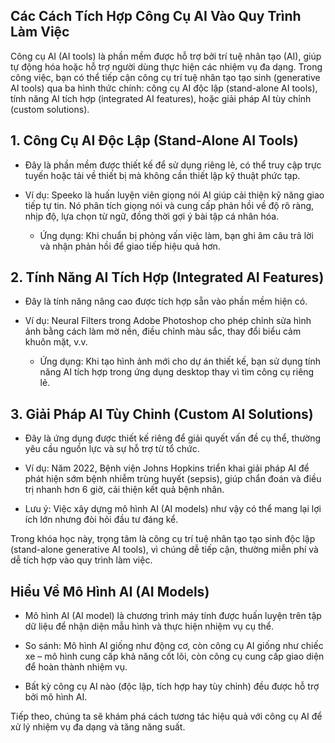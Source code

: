 ## Các Cách Tích Hợp Công Cụ AI Vào Quy Trình Làm Việc

Công cụ AI (AI tools) là phần mềm được hỗ trợ bởi trí tuệ nhân tạo (AI), giúp tự động hóa hoặc hỗ trợ người dùng thực hiện các nhiệm vụ đa dạng. Trong công việc, bạn có thể tiếp cận công cụ trí tuệ nhân tạo tạo sinh (generative AI tools) qua ba hình thức chính: công cụ AI độc lập (stand-alone AI tools), tính năng AI tích hợp (integrated AI features), hoặc giải pháp AI tùy chỉnh (custom solutions).

## 1. Công Cụ AI Độc Lập (Stand-Alone AI Tools)

- Đây là phần mềm được thiết kế để sử dụng riêng lẻ, có thể truy cập trực tuyến hoặc tải về thiết bị mà không cần thiết lập kỹ thuật phức tạp.
    
- Ví dụ: Speeko là huấn luyện viên giọng nói AI giúp cải thiện kỹ năng giao tiếp tự tin. Nó phân tích giọng nói và cung cấp phản hồi về độ rõ ràng, nhịp độ, lựa chọn từ ngữ, đồng thời gợi ý bài tập cá nhân hóa.
    
    - Ứng dụng: Khi chuẩn bị phỏng vấn việc làm, bạn ghi âm câu trả lời và nhận phản hồi để giao tiếp hiệu quả hơn.
        

## 2. Tính Năng AI Tích Hợp (Integrated AI Features)

- Đây là tính năng nâng cao được tích hợp sẵn vào phần mềm hiện có.
    
- Ví dụ: Neural Filters trong Adobe Photoshop cho phép chỉnh sửa hình ảnh bằng cách làm mờ nền, điều chỉnh màu sắc, thay đổi biểu cảm khuôn mặt, v.v.
    
    - Ứng dụng: Khi tạo hình ảnh mới cho dự án thiết kế, bạn sử dụng tính năng AI tích hợp trong ứng dụng desktop thay vì tìm công cụ riêng lẻ.
        

## 3. Giải Pháp AI Tùy Chỉnh (Custom AI Solutions)

- Đây là ứng dụng được thiết kế riêng để giải quyết vấn đề cụ thể, thường yêu cầu nguồn lực và sự hỗ trợ từ tổ chức.
    
- Ví dụ: Năm 2022, Bệnh viện Johns Hopkins triển khai giải pháp AI để phát hiện sớm bệnh nhiễm trùng huyết (sepsis), giúp chẩn đoán và điều trị nhanh hơn 6 giờ, cải thiện kết quả bệnh nhân.
    
- Lưu ý: Việc xây dựng mô hình AI (AI models) như vậy có thể mang lại lợi ích lớn nhưng đòi hỏi đầu tư đáng kể.
    

Trong khóa học này, trọng tâm là công cụ trí tuệ nhân tạo tạo sinh độc lập (stand-alone generative AI tools), vì chúng dễ tiếp cận, thường miễn phí và dễ tích hợp vào quy trình làm việc.

## Hiểu Về Mô Hình AI (AI Models)

- Mô hình AI (AI model) là chương trình máy tính được huấn luyện trên tập dữ liệu để nhận diện mẫu hình và thực hiện nhiệm vụ cụ thể.
    
- So sánh: Mô hình AI giống như động cơ, còn công cụ AI giống như chiếc xe – mô hình cung cấp khả năng cốt lõi, còn công cụ cung cấp giao diện để hoàn thành nhiệm vụ.
    
- Bất kỳ công cụ AI nào (độc lập, tích hợp hay tùy chỉnh) đều được hỗ trợ bởi mô hình AI.
    

Tiếp theo, chúng ta sẽ khám phá cách tương tác hiệu quả với công cụ AI để xử lý nhiệm vụ đa dạng và tăng năng suất.